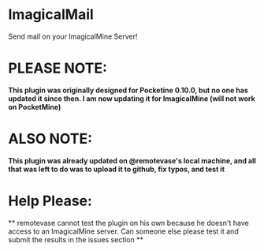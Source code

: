 # ImagicalMail
Send mail on your ImagicalMine Server!



# PLEASE NOTE:
**This plugin was originally designed for Pocketine 0.10.0, but no one has updated it since then. I am now updating it for ImagicalMine (will  not work on PocketMine)**

# ALSO NOTE:
**This plugin was already updated on @remotevase's local machine, and all that was left to do was to upload it to github, fix typos, and test it**

# Help Please:

** remotevase cannot test the plugin on his own because he doesn't have access to an ImagicalMine server. Can someone else please test it and submit the results in the issues section **
